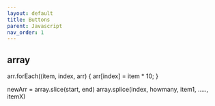 ```yaml
---
layout: default
title: Buttons
parent: Javascript
nav_order: 1
---
```

## array

arr.forEach((item, index, arr) {
  arr[index] = item * 10;
}

newArr = array.slice(start, end)
array.splice(index, howmany, item1, ....., itemX)
